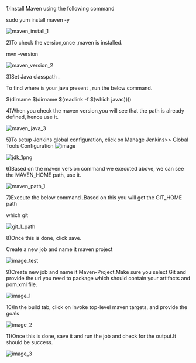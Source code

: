 1)Install Maven using the following command

 sudo yum install maven -y
 


![maven_install_1](https://user-images.githubusercontent.com/20787443/50431077-0aaa5e00-0903-11e9-98bc-530d5a2f8353.PNG)

2)To check the version,once ,maven is installed.

mvn -version 

![maven_version_2](https://user-images.githubusercontent.com/20787443/50431080-10a03f00-0903-11e9-91bb-300ff68fb41a.PNG)

3)Set Java classpath .

To find where is your java present , run the below command.

$(dirname $(dirname $(readlink -f $(which javac))))


4)When you check the maven version,you will see that the path is already defined, hence use it.

![maven_java_3](https://user-images.githubusercontent.com/20787443/50434155-5961f300-0917-11e9-8540-242fa4fb1b2a.PNG)


5)To setup Jenkins global configuration, click on Manage Jenkins>> Global Tools Configuration
![image](https://user-images.githubusercontent.com/20787443/50434298-d4c3a480-0917-11e9-9832-ca336b1425de.png) 


![jdk_1png](https://user-images.githubusercontent.com/20787443/50437078-5ff66780-0923-11e9-880e-dae56daeea10.PNG)

6)Based on the maven version command we executed above, we can see the MAVEN_HOME path, use it.

![maven_path_1](https://user-images.githubusercontent.com/20787443/50437079-5ff66780-0923-11e9-99fb-4b5357f12f71.PNG)

 7)Execute the below command .Based on this you will get the GIT_HOME path
 
 which git
 
 
 
![git_1_path](https://user-images.githubusercontent.com/20787443/50437125-8916f800-0923-11e9-8862-d27c9bc14f6d.PNG)

8)Once this is done, click save.

Create a new job and name it maven project





![image_test](https://user-images.githubusercontent.com/20787443/50461902-b5cb1e00-09bc-11e9-8e46-629ac914e3ce.PNG)


9)Create new job and name it Maven-Project.Make sure you select Git and provide the url you need to package which should contain your artifacts and pom.xml file.


![image_1](https://user-images.githubusercontent.com/20787443/50461800-f9715800-09bb-11e9-8400-770c9e5602cb.PNG)






10)In the build tab, click on invoke top-level maven targets, and provide the goals 





![image_2](https://user-images.githubusercontent.com/20787443/50461802-fb3b1b80-09bb-11e9-97b5-a17f9c51c4e7.PNG)



11)Once this is done, save it and run the job and check for the output.It should be success.




![image_3](https://user-images.githubusercontent.com/20787443/50461803-fc6c4880-09bb-11e9-9aca-813836fe7d7f.PNG)
